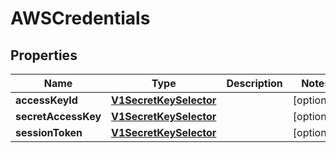 

# AWSCredentials

## Properties

Name | Type | Description | Notes
------------ | ------------- | ------------- | -------------
**accessKeyId** | [**V1SecretKeySelector**](V1SecretKeySelector.md) |  |  [optional]
**secretAccessKey** | [**V1SecretKeySelector**](V1SecretKeySelector.md) |  |  [optional]
**sessionToken** | [**V1SecretKeySelector**](V1SecretKeySelector.md) |  |  [optional]



